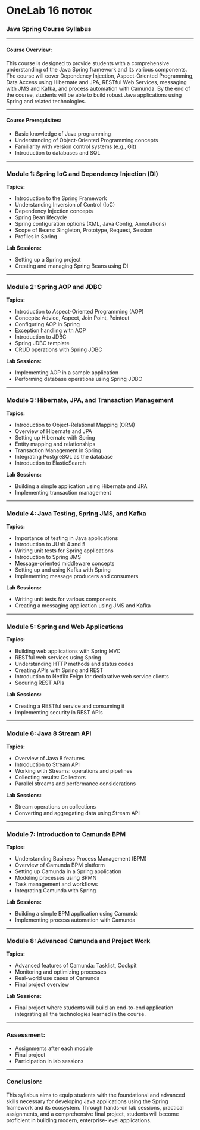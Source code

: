 # OneLab 16 поток
### Java Spring Course Syllabus

---

#### **Course Overview:**
This course is designed to provide students with a comprehensive understanding of the Java Spring framework and its various components. The course will cover Dependency Injection, Aspect-Oriented Programming, Data Access using Hibernate and JPA, RESTful Web Services, messaging with JMS and Kafka, and process automation with Camunda. By the end of the course, students will be able to build robust Java applications using Spring and related technologies.

---

#### **Course Prerequisites:**
- Basic knowledge of Java programming
- Understanding of Object-Oriented Programming concepts
- Familiarity with version control systems (e.g., Git)
- Introduction to databases and SQL

---

### **Module 1: Spring IoC and Dependency Injection (DI)**

**Topics:**
- Introduction to the Spring Framework
- Understanding Inversion of Control (IoC)
- Dependency Injection concepts
- Spring Bean lifecycle
- Spring configuration options (XML, Java Config, Annotations)
- Scope of Beans: Singleton, Prototype, Request, Session
- Profiles in Spring

**Lab Sessions:**
- Setting up a Spring project
- Creating and managing Spring Beans using DI

---

### **Module 2: Spring AOP and JDBC**

**Topics:**
- Introduction to Aspect-Oriented Programming (AOP)
- Concepts: Advice, Aspect, Join Point, Pointcut
- Configuring AOP in Spring
- Exception handling with AOP
- Introduction to JDBC
- Spring JDBC template
- CRUD operations with Spring JDBC

**Lab Sessions:**
- Implementing AOP in a sample application
- Performing database operations using Spring JDBC

---

### **Module 3: Hibernate, JPA, and Transaction Management**

**Topics:**
- Introduction to Object-Relational Mapping (ORM)
- Overview of Hibernate and JPA
- Setting up Hibernate with Spring
- Entity mapping and relationships
- Transaction Management in Spring
- Integrating PostgreSQL as the database
- Introduction to ElasticSearch

**Lab Sessions:**
- Building a simple application using Hibernate and JPA
- Implementing transaction management

---

### **Module 4: Java Testing, Spring JMS, and Kafka**

**Topics:**
- Importance of testing in Java applications
- Introduction to JUnit 4 and 5
- Writing unit tests for Spring applications
- Introduction to Spring JMS
- Message-oriented middleware concepts
- Setting up and using Kafka with Spring
- Implementing message producers and consumers

**Lab Sessions:**
- Writing unit tests for various components
- Creating a messaging application using JMS and Kafka

---

### **Module 5: Spring and Web Applications**

**Topics:**
- Building web applications with Spring MVC
- RESTful web services using Spring
- Understanding HTTP methods and status codes
- Creating APIs with Spring and REST
- Introduction to Netflix Feign for declarative web service clients
- Securing REST APIs

**Lab Sessions:**
- Creating a RESTful service and consuming it
- Implementing security in REST APIs

---

### **Module 6: Java 8 Stream API**

**Topics:**
- Overview of Java 8 features
- Introduction to Stream API
- Working with Streams: operations and pipelines
- Collecting results: Collectors
- Parallel streams and performance considerations

**Lab Sessions:**
- Stream operations on collections
- Converting and aggregating data using Stream API

---

### **Module 7: Introduction to Camunda BPM**

**Topics:**
- Understanding Business Process Management (BPM)
- Overview of Camunda BPM platform
- Setting up Camunda in a Spring application
- Modeling processes using BPMN
- Task management and workflows
- Integrating Camunda with Spring

**Lab Sessions:**
- Building a simple BPM application using Camunda
- Implementing process automation with Camunda

---

### **Module 8: Advanced Camunda and Project Work**

**Topics:**
- Advanced features of Camunda: Tasklist, Cockpit
- Monitoring and optimizing processes
- Real-world use cases of Camunda
- Final project overview

**Lab Sessions:**
- Final project where students will build an end-to-end application integrating all the technologies learned in the course.

---

### **Assessment:**
- Assignments after each module
- Final project
- Participation in lab sessions

---

### **Conclusion:**
This syllabus aims to equip students with the foundational and advanced skills necessary for developing Java applications using the Spring framework and its ecosystem. Through hands-on lab sessions, practical assignments, and a comprehensive final project, students will become proficient in building modern, enterprise-level applications.
